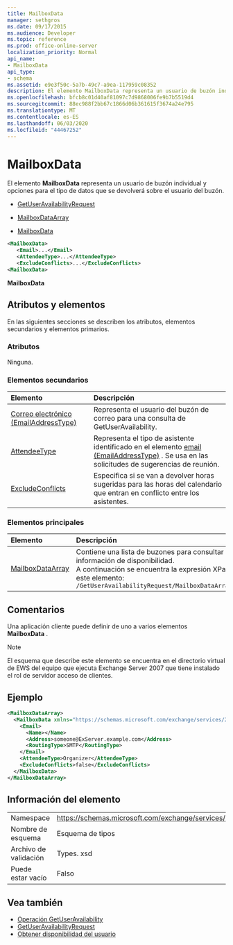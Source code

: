 ```yaml
---
title: MailboxData
manager: sethgros
ms.date: 09/17/2015
ms.audience: Developer
ms.topic: reference
ms.prod: office-online-server
localization_priority: Normal
api_name:
- MailboxData
api_type:
- schema
ms.assetid: e9e3f50c-5a7b-49c7-a9ea-117959c08352
description: El elemento MailboxData representa un usuario de buzón individual y opciones para el tipo de datos que se devolverá sobre el usuario del buzón.
ms.openlocfilehash: bfcb8c01d40af81097c7d9868006fe9b7b5519d4
ms.sourcegitcommit: 88ec988f2bb67c1866d06b361615f3674a24e795
ms.translationtype: MT
ms.contentlocale: es-ES
ms.lasthandoff: 06/03/2020
ms.locfileid: "44467252"
---
```

# <a name="mailboxdata"></a>MailboxData

El elemento **MailboxData** representa un usuario de buzón individual y opciones para el tipo de datos que se devolverá sobre el usuario del buzón. 
  
- [GetUserAvailabilityRequest](getuseravailabilityrequest.md)
  
- [MailboxDataArray](mailboxdataarray.md)
  
- [MailboxData](mailboxdata.md)
  
```xml
<MailboxData>
   <Email>...</Email>
   <AttendeeType>...</AttendeeType>
   <ExcludeConflicts>...</ExcludeConflicts>
<MailboxData>
```

**MailboxData**

## <a name="attributes-and-elements"></a>Atributos y elementos

En las siguientes secciones se describen los atributos, elementos secundarios y elementos primarios.
  
### <a name="attributes"></a>Atributos

Ninguna.
  
### <a name="child-elements"></a>Elementos secundarios

|**Elemento**|**Descripción**|
|:-----|:-----|
|[Correo electrónico (EmailAddressType)](email-emailaddresstype.md) <br/> |Representa el usuario del buzón de correo para una consulta de GetUserAvailability.  <br/> |
|[AttendeeType](attendeetype.md) <br/> |Representa el tipo de asistente identificado en el elemento [email (EmailAddressType)](email-emailaddresstype.md) . Se usa en las solicitudes de sugerencias de reunión.  <br/> |
|[ExcludeConflicts](excludeconflicts.md) <br/> |Especifica si se van a devolver horas sugeridas para las horas del calendario que entran en conflicto entre los asistentes.  <br/> |
   
### <a name="parent-elements"></a>Elementos principales

|**Elemento**|**Descripción**|
|:-----|:-----|
|[MailboxDataArray](mailboxdataarray.md) <br/> |Contiene una lista de buzones para consultar la información de disponibilidad.  <br/> A continuación se encuentra la expresión XPath de este elemento:  <br/>  `/GetUserAvailabilityRequest/MailboxDataArray[i]` <br/> |
   
## <a name="remarks"></a>Comentarios

Una aplicación cliente puede definir de uno a varios elementos **MailboxData** . 
  
> [!NOTE]
> El esquema que describe este elemento se encuentra en el directorio virtual de EWS del equipo que ejecuta Exchange Server 2007 que tiene instalado el rol de servidor acceso de clientes. 
  
## <a name="example"></a>Ejemplo

```xml
<MailboxDataArray>
  <MailboxData xmlns="https://schemas.microsoft.com/exchange/services/2006/types">
    <Email>
      <Name></Name>
      <Address>someone@ExServer.example.com</Address>
      <RoutingType>SMTP</RoutingType>
    </Email>
    <AttendeeType>Organizer</AttendeeType>
    <ExcludeConflicts>false</ExcludeConflicts>
  </MailboxData>
</MailboxDataArray>
```

## <a name="element-information"></a>Información del elemento

|||
|:-----|:-----|
|Namespace  <br/> |https://schemas.microsoft.com/exchange/services/2006/types  <br/> |
|Nombre de esquema  <br/> |Esquema de tipos  <br/> |
|Archivo de validación  <br/> |Types. xsd  <br/> |
|Puede estar vacío  <br/> |Falso  <br/> |
   
## <a name="see-also"></a>Vea también

- [Operación GetUserAvailability](getuseravailability-operation.md)
- [GetUserAvailabilityRequest](getuseravailabilityrequest.md)
- [Obtener disponibilidad del usuario](https://msdn.microsoft.com/library/d4133fcb-9b0f-4e6b-aadf-a389da83516a%28Office.15%29.aspx)

